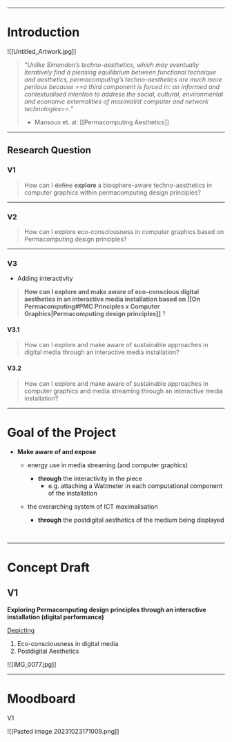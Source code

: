 ___
# Introduction

![[Untitled_Artwork.jpg]]

>*"Unlike Simondon’s techno-aesthetics, which may eventually iteratively find a pleasing equilibrium between functional technique and aesthetics, permacomputing’s techno-aesthetics are much more perilous because ==a third component is forced in: an informed and contextualised intention to address the social, cultural, environmental and economic externalities of maximalist computer and network technologies==."*
>- Mansoux et. al: [[Permacomputing Aesthetics]]

___
## Research Question

### V1

>How can I ~~define~~ **explore** a biosphere-aware techno-aesthetics in computer graphics within permacomputing design principles?

___
### V2

>How can I explore eco-consciousness in computer graphics based on Permacomputing design principles?

___
### V3

- Adding interactivity

>**How can I explore and make aware of eco-conscious digital aesthetics in an interactive media installation based on [[On Permacomputing#PMC Principles x Computer Graphics|Permacomputing design principles]]** ?


#### V3.1

>How can I explore and make aware of sustainable approaches in digital media through an interactive media installation?

#### V3.2

>How can I explore and make aware of sustainable approaches in computer graphics and media streaming through an interactive media installation?


___ 
# Goal of the Project

- **Make aware of and expose**

	- energy use in media streaming (and computer graphics)
		- **through** the interactivity in the piece
			- e.g. attaching a Wattmeter in each computational component of the installation 
		
	- the overarching system of ICT maximalisation
		- **through** the postdigital aesthetics of the medium being displayed
<br>



___
# Concept Draft 

## V1

**Exploring Permacomputing design principles through an interactive installation (digital performance)**

<u> Depicting </u>

1. Eco-consciousness in digital media
2. Postdigital Aesthetics

![[IMG_0077.jpg]]

___
# Moodboard

V1

![[Pasted image 20231023171009.png]]





